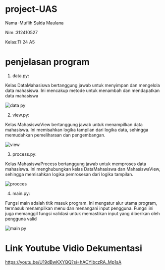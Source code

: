 # project-UAS
Nama :Muflih Salda Maulana <P>
Nim  :312410527 <p>
Kelas:TI 24 A5 <P>

# penjelasan program
1. data.py:

 Kelas DataMahasiswa bertanggung jawab untuk menyimpan dan mengelola data mahasiswa. Ini mencakup metode untuk menambah dan mendapatkan data mahasiswa

![data py](https://github.com/user-attachments/assets/774bc20a-2abd-4c7c-a20f-edfa89f51c6e)

2. view.py:

Kelas MahasiswaView bertanggung jawab untuk menampilkan data mahasiswa. Ini memisahkan logika tampilan dari logika data, sehingga memudahkan pemeliharaan dan pengembangan.

![view](https://github.com/user-attachments/assets/0431ea87-81e4-4df2-a960-31d5928c964a)

3. process.py:

Kelas MahasiswaProcess bertanggung jawab untuk memproses data mahasiswa. Ini menghubungkan kelas DataMahasiswa dan MahasiswaView, sehingga memisahkan logika pemrosesan dari logika tampilan.

![procces](https://github.com/user-attachments/assets/4d22f1fe-4168-4970-8c8e-13abc59d4790)

4. main.py:

Fungsi main adalah titik masuk program. Ini mengatur alur utama program, termasuk menampilkan menu dan menangani input pengguna. Fungsi ini juga memanggil fungsi validasi untuk memastikan input yang diberikan oleh pengguna valid

![main py](https://github.com/user-attachments/assets/0281cdf5-4898-4c33-ba31-51f309ee65dc)


# Link Youtube Vidio Dekumentasi
https://youtu.be/U19dBwKXYQQ?si=hACYIbczRA_Mp1sA 
